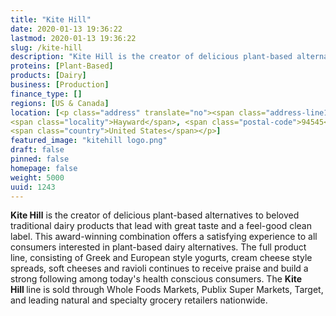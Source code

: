 ```yaml
---
title: "Kite Hill"
date: 2020-01-13 19:36:22
lastmod: 2020-01-13 19:36:22
slug: /kite-hill
description: "Kite Hill is the creator of delicious plant-based alternatives to beloved traditional dairy products that lead with great taste and a feel-good clean label. This award-winning combination offers a satisfying experience to all consumers interested in plant-based dairy alternatives. The full product line, consisting of Greek and European style yogurts, cream cheese style spreads, soft cheeses and ravioli continues to receive praise and build a strong following among today's health conscious consumers."
proteins: [Plant-Based]
products: [Dairy]
business: [Production]
finance_type: []
regions: [US & Canada]
location: [<p class="address" translate="no"><span class="address-line1">Corporate Place</span><br>
<span class="locality">Hayward</span>, <span class="postal-code">94545</span><br>
<span class="country">United States</span></p>]
featured_image: "kitehill logo.png"
draft: false
pinned: false
homepage: false
weight: 5000
uuid: 1243
---
```

<p><strong>Kite Hill</strong> is the creator of delicious plant-based alternatives to beloved traditional dairy products that lead with great taste and a feel-good clean label. This award-winning combination offers a satisfying experience to all consumers interested in plant-based dairy alternatives. The full product line, consisting of Greek and European style yogurts, cream cheese style spreads, soft cheeses and ravioli continues to receive praise and build a strong following among today's health conscious consumers. The <strong>Kite Hill </strong>line is sold through Whole Foods Markets, Publix Super Markets, Target, and leading natural and specialty grocery retailers nationwide. </p>
